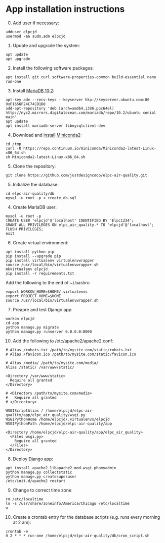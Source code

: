 # App installation instructions

0. Add user if necessary:

```
adduser elpcjd
usermod -aG sudo,adm elpcjd
```

1. Update and upgrade the system:

```
apt update
apt upgrade
```

2. Install the following software packages:

```
apt install git curl software-properties-common build-essential nano run-one
```

3. Install [MariaDB 10.2](https://downloads.mariadb.org/mariadb/repositories):

```
apt-key adv --recv-keys --keyserver hkp://keyserver.ubuntu.com:80 0xF1656F24C74CD1D8
add-apt-repository 'deb [arch=amd64,i386,ppc64el] http://nyc2.mirrors.digitalocean.com/mariadb/repo/10.2/ubuntu xenial main'
apt update
apt install mariadb-server libmysqlclient-dev
```

4. Download and [install](https://www.digitalocean.com/community/tutorials/how-to-install-the-anaconda-python-distribution-on-ubuntu-16-04) [Miniconda2](https://conda.io/docs/user-guide/install/index.html):

```
cd /tmp
curl -O https://repo.continuum.io/miniconda/Miniconda2-latest-Linux-x86_64.sh
sh Miniconda2-latest-Linux-x86_64.sh
```

5. Clone the repository:

```
git clone https://github.com/justdesigncoop/elpc-air-quality.git
```

5. Initialize the database:

```
cd elpc-air-quality/db
mysql -u root -p < create_db.sql
```

4. Create MariaDB user:

```
mysql -u root -p
CREATE USER 'elpcjd'@'localhost' IDENTIFIED BY 'Elpc1234';
GRANT ALL PRIVILEGES ON elpc_air_quality.* TO 'elpcjd'@'localhost';
FLUSH PRIVILEGES;
exit
```

6. Create virtual environment:

```
apt install python-pip
pip install --upgrade pip
pip install virtualenv virtualenvwrapper
source /usr/local/bin/virtualenvwrapper.sh
mkvirtualenv elpcjd
pip install -r requirements.txt
```

Add the following to the end of ~/.bashrc:

```
export WORKON_HOME=$HOME/.virtualenvs
export PROJECT_HOME=$HOME
source /usr/local/bin/virtualenvwrapper.sh
```

7. Preapre and test Django app:

```
workon elpcjd
cd app
python manage.py migrate
python manage.py runserver 0.0.0.0:8000
```

10. Add the following to /etc/apache2/apache2.conf:

```
# Alias /robots.txt /path/to/mysite.com/static/robots.txt
# Alias /favicon.ico /path/to/mysite.com/static/favicon.ico

# Alias /media/ /path/to/mysite.com/media/
Alias /static/ /var/www/static/

<Directory /var/www/static>
  Require all granted
</Directory>

# <Directory /path/to/mysite.com/media>
#   Require all granted
# </Directory>

WSGIScriptAlias / /home/elpcjd/elpc-air-quality/app/elpc_air_quality/wsgi.py
WSGIPythonHome /home/elpcjd/.virtualenvs/elpcjd
WSGIPythonPath /home/elpcjd/elpc-air-quality/app

<Directory /home/elpcjd/elpc-air-quality/app/elpc_air_quality>
  <Files wsgi.py>
    Require all granted
  </Files>
</Directory>
```

8. Deploy Django app:

```
apt install apache2 libapache2-mod-wsgi phpmyadmin
python manage.py collectstatic
python manage.py createsuperuser
/etc/init.d/apache2 restart
```

9. Change to correct time zone:

```
rm /etc/localtime
ln -s /usr/share/zoneinfo/America/Chicago /etc/localtime
w
```

10. Create a crontab entry for the database scripts (e.g. runs every morning at 2 am):

```
crontab -e
0 2 * * * run-one /home/elpcjd/elpc-air-quality/db/cron_script.sh
```

